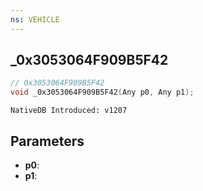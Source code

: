 ```yaml
---
ns: VEHICLE
---
```

## _0x3053064F909B5F42

```c
// 0x3053064F909B5F42
void _0x3053064F909B5F42(Any p0, Any p1);
```

```
NativeDB Introduced: v1207
```

## Parameters
* **p0**:
* **p1**:
